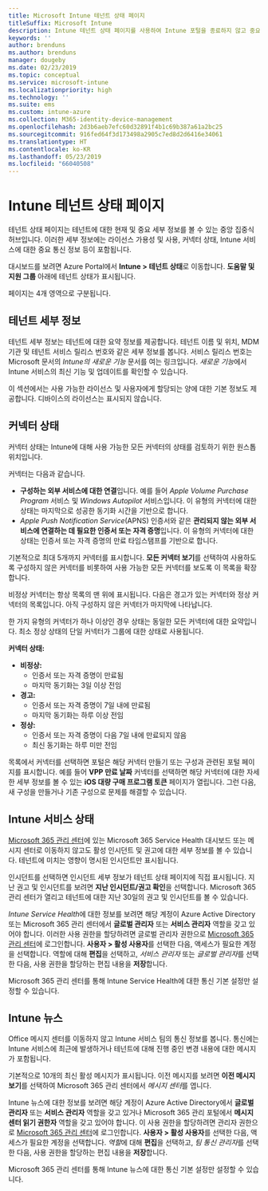 ```yaml
---
title: Microsoft Intune 테넌트 상태 페이지
titleSuffix: Microsoft Intune
description: Intune 테넌트 상태 페이지를 사용하여 Intune 포털을 종료하지 않고 중요한 테넌트 세부 정보 보기
keywords: ''
author: brenduns
ms.author: brenduns
manager: dougeby
ms.date: 02/23/2019
ms.topic: conceptual
ms.service: microsoft-intune
ms.localizationpriority: high
ms.technology: ''
ms.suite: ems
ms.custom: intune-azure
ms.collection: M365-identity-device-management
ms.openlocfilehash: 2d3b6aeb7efc60d32891f4b1c69b387a61a2bc25
ms.sourcegitcommit: 916fed64f3d173498a2905c7ed8d2d6416e34061
ms.translationtype: HT
ms.contentlocale: ko-KR
ms.lasthandoff: 05/23/2019
ms.locfileid: "66040508"
---
```

# <a name="intune-tenant-status-page"></a>Intune 테넌트 상태 페이지
테넌트 상태 페이지는 테넌트에 대한 현재 및 중요 세부 정보를 볼 수 있는 중앙 집중식 허브입니다. 이러한 세부 정보에는 라이선스 가용성 및 사용, 커넥터 상태, Intune 서비스에 대한 중요 통신 정보 등이 포함됩니다.  

대시보드를 보려면 Azure Portal에서 **Intune > 테넌트 상태**로 이동합니다.  **도움말 및 지원 그룹** 아래에 테넌트 상태가 표시됩니다.  

페이지는 4개 영역으로 구분됩니다.

## <a name="tenant-details"></a>테넌트 세부 정보
테넌트 세부 정보는 테넌트에 대한 요약 정보를 제공합니다. 테넌트 이름 및 위치, MDM 기관 및 테넌트 서비스 릴리스 번호와 같은 세부 정보를 봅니다. 서비스 릴리스 번호는 Microsoft 문서의 *Intune의 새로운 기능* 문서를 여는 링크입니다. *새로운 기능*에서 Intune 서비스의 최신 기능 및 업데이트를 확인할 수 있습니다.  

이 섹션에서는 사용 가능한 라이선스 및 사용자에게 할당되는 양에 대한 기본 정보도 제공합니다. 디바이스의 라이선스는 표시되지 않습니다.

## <a name="connector-status"></a>커넥터 상태
커넥터 상태는 Intune에 대해 사용 가능한 모든 커넥터의 상태를 검토하기 위한 원스톱 위치입니다.  

커넥터는 다음과 같습니다.
- **구성하는 외부 서비스에 대한 연결**입니다. 예를 들어 *Apple Volume Purchase Program* 서비스 및 *Windows Autopilot* 서비스입니다.  이 유형의 커넥터에 대한 상태는 마지막으로 성공한 동기화 시간을 기반으로 합니다.
- *Apple Push Notification Service*(APNS) 인증서와 같은 **관리되지 않는 외부 서비스에 연결하는 데 필요한 인증서 또는 자격 증명**입니다. 이 유형의 커넥터에 대한 상태는 인증서 또는 자격 증명의 만료 타임스탬프를 기반으로 합니다.  

기본적으로 최대 5개까지 커넥터를 표시합니다. **모든 커넥터 보기**를 선택하여 사용하도록 구성하지 않은 커넥터를 비롯하여 사용 가능한 모든 커넥터를 보도록 이 목록을 확장합니다.  

비정상 커넥터는 항상 목록의 맨 위에 표시됩니다. 다음은 경고가 있는 커넥터와 정상 커넥터의 목록입니다. 아직 구성하지 않은 커넥터가 마지막에 나타납니다.

한 가지 유형의 커넥터가 하나 이상인 경우 상태는 동일한 모든 커넥터에 대한 요약입니다. 최소 정상 상태의 단일 커넥터가 그룹에 대한 상태로 사용됩니다.  

**커넥터 상태:**
- **비정상:**
    - 인증서 또는 자격 증명이 만료됨
    - 마지막 동기화는 3일 이상 전임
- **경고:**
    - 인증서 또는 자격 증명이 7일 내에 만료됨
    - 마지막 동기화는 하루 이상 전임
- **정상:**
    - 인증서 또는 자격 증명이 다음 7일 내에 만료되지 않음
    - 최신 동기화는 하루 미만 전임  

목록에서 커넥터를 선택하면 포털은 해당 커넥터 만들기 또는 구성과 관련된 포털 페이지를 표시합니다.  예를 들어 **VPP 만료 날짜** 커넥터를 선택하면 해당 커넥터에 대한 자세한 세부 정보를 볼 수 있는 **iOS 대량 구매 프로그램 토큰** 페이지가 열립니다. 그런 다음, 새 구성을 만들거나 기존 구성으로 문제를 해결할 수 있습니다.  

## <a name="intune-service-health"></a>Intune 서비스 상태  
[Microsoft 365 관리 센터](https://admin.microsoft.com)에 있는 Microsoft 365 Service Health 대시보드 또는 메시지 센터로 이동하지 않고도 활성 인시던트 및 권고에 대한 세부 정보를 볼 수 있습니다. 테넌트에 미치는 영향이 명시된 인시던트만 표시됩니다.  

인시던트를 선택하면 인시던트 세부 정보가 테넌트 상태 페이지에 직접 표시됩니다. 지난 권고 및 인시던트를 보려면 **지난 인시던트/권고 확인**을 선택합니다. Microsoft 365 관리 센터가 열리고 테넌트에 대한 지난 30일의 권고 및 인시던트를 볼 수 있습니다.  

*Intune Service Health*에 대한 정보를 보려면 해당 계정이 Azure Active Directory 또는 Microsoft 365 관리 센터에서 **글로벌 관리자** 또는 **서비스 관리자** 역할을 갖고 있어야 합니다. 이러한 사용 권한을 할당하려면 글로벌 관리자 권한으로 [Microsoft 365 관리 센터](https://admin.microsoft.com)에 로그인합니다. **사용자 > 활성 사용자**를 선택한 다음, 액세스가 필요한 계정을 선택합니다. 역할에 대해 **편집**을 선택하고, *서비스 관리자* 또는 *글로벌 관리자*를 선택한 다음, 사용 권한을 할당하는 편집 내용을 **저장**합니다.  

Microsoft 365 관리 센터를 통해 Intune Service Health에 대한 통신 기본 설정만 설정할 수 있습니다.

## <a name="intune-news"></a>Intune 뉴스  
Office 메시지 센터를 이동하지 않고 Intune 서비스 팀의 통신 정보를 봅니다. 통신에는 Intune 서비스에 최근에 발생하거나 테넌트에 대해 진행 중인 변경 내용에 대한 메시지가 포함됩니다.  

기본적으로 10개의 최신 활성 메시지가 표시됩니다. 이전 메시지를 보려면 **이전 메시지 보기**를 선택하여 Microsoft 365 관리 센터에서 *메시지 센터*를 엽니다.  

Intune 뉴스에 대한 정보를 보려면 해당 계정이 Azure Active Directory에서 **글로벌 관리자** 또는 **서비스 관리자** 역할을 갖고 있거나 Microsoft 365 관리 포털에서 **메시지 센터 읽기 권한자** 역할을 갖고 있어야 합니다.  이 사용 권한을 할당하려면 관리자 권한으로 [Microsoft 365 관리 센터](https://admin.microsoft.com)에 로그인합니다. **사용자 > 활성 사용자**를 선택한 다음, 액세스가 필요한 계정을 선택합니다. *역할*에 대해 **편집**을 선택하고, *팀 통신 관리자*를 선택한 다음, 사용 권한을 할당하는 편집 내용을 **저장**합니다.  

Microsoft 365 관리 센터를 통해 Intune 뉴스에 대한 통신 기본 설정만 설정할 수 있습니다.
